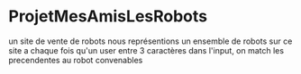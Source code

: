 # ProjetMesAmisLesRobots
un site de vente de robots
nous représentions un ensemble de robots sur ce site
a chaque fois qu'un user entre 3 caractères dans l'input, on match les precendentes au robot convenables
